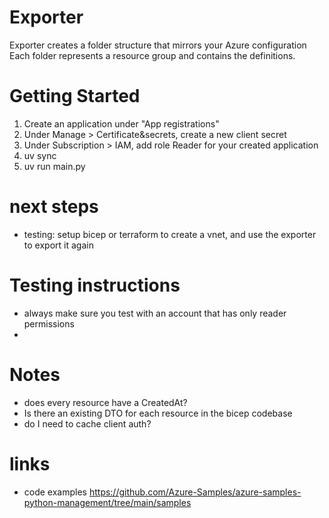 
# Exporter
Exporter creates a folder structure that mirrors your Azure configuration
Each folder represents a resource group and contains the definitions.


# Getting Started
1. Create an application under "App registrations"
2. Under Manage > Certificate&secrets, create a new client secret
3. Under Subscription > IAM, add role Reader for your created application
4. uv sync
5. uv run main.py


# next steps
- testing: setup bicep or terraform to create a vnet, and use the exporter to export it again


# Testing instructions
- always make sure you test with an account that has only reader permissions
- 

# Notes
- does every resource have a CreatedAt?
- Is there an existing DTO for each resource in the bicep codebase
- do I need to cache client auth?


# links
- code examples https://github.com/Azure-Samples/azure-samples-python-management/tree/main/samples
